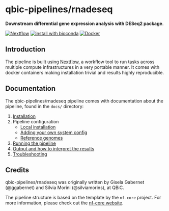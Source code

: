 # qbic-pipelines/rnadeseq

**Downstream differential gene expression analysis with DESeq2 package**.

[![Nextflow](https://img.shields.io/badge/nextflow-%E2%89%A50.32.0-brightgreen.svg)](https://www.nextflow.io/)
[![install with bioconda](https://img.shields.io/badge/install%20with-bioconda-brightgreen.svg)](http://bioconda.github.io/)
[![Docker](https://img.shields.io/docker/automated/qbicpipelines/rnadeseq.svg)](https://hub.docker.com/r/qbicpipelines/rnadeseq)

## Introduction

The pipeline is built using [Nextflow](https://www.nextflow.io), a workflow tool to run tasks across multiple compute infrastructures in a very portable manner. It comes with docker containers making installation trivial and results highly reproducible.

## Documentation

The qbic-pipelines/rnadeseq pipeline comes with documentation about the pipeline, found in the `docs/` directory:

1. [Installation](https://nf-co.re/usage/installation)
2. Pipeline configuration
    * [Local installation](https://nf-co.re/usage/local_installation)
    * [Adding your own system config](https://nf-co.re/usage/adding_own_config)
    * [Reference genomes](https://nf-co.re/usage/reference_genomes)
3. [Running the pipeline](docs/usage.md)
4. [Output and how to interpret the results](docs/output.md)
5. [Troubleshooting](https://nf-co.re/usage/troubleshooting)

## Credits

qbic-pipelines/rnadeseq was originally written by Gisela Gabernet (@ggabernet) and Silvia Morini (@silviamorins), at QBiC.

The pipeline structure is based on the template by the `nf-core` project. For more information, please check out the [nf-core website](https://nf-co.re/).
